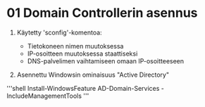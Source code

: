 # 01 Domain Controllerin asennus

1. Käytetty 'sconfig'-komentoa:
    - Tietokoneen nimen muutoksessa
    - IP-osoitteen muutoksessa staattiseksi
    - DNS-palvelimen vaihtamiseen omaan IP-osoitteeseen

2. Asennettu Windowsin ominaisuus "Active Directory"

'''shell
Install-WindowsFeature AD-Domain-Services -IncludeManagementTools
'''

